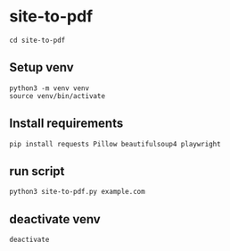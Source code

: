 # site-to-pdf

```cd site-to-pdf```

## Setup venv
```python3 -m venv venv```  
```source venv/bin/activate```  

## Install requirements  
```pip install requests Pillow beautifulsoup4 playwright```  

## run script
```python3 site-to-pdf.py example.com```

## deactivate venv
```deactivate```
